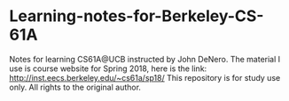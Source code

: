 # Learning-notes-for-Berkeley-CS-61A
Notes for learning CS61A@UCB instructed by John DeNero. 
The material I use is course website for Spring 2018, here is the link: http://inst.eecs.berkeley.edu/~cs61a/sp18/
This repository is for study use only. 
All rights to the original author.
